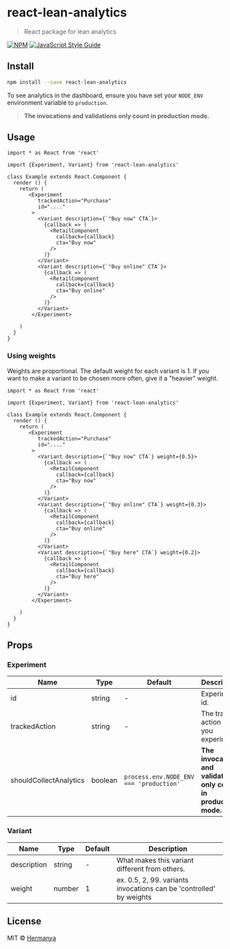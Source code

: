 # react-lean-analytics

> React package for lean analytics

[![NPM](https://img.shields.io/npm/v/react-lean-analytics.svg)](https://www.npmjs.com/package/react-lean-analytics) [![JavaScript Style Guide](https://img.shields.io/badge/code_style-standard-brightgreen.svg)](https://standardjs.com)

## Install

```bash
npm install --save react-lean-analytics
```

To see analytics in the dashboard, ensure you have set your `NODE_ENV` environment variable to `production`.

> **The invocations and validations only count in production mode.**

## Usage

```tsx
import * as React from 'react'

import {Experiment, Variant} from 'react-lean-analytics'

class Example extends React.Component {
  render () {
    return (
       <Experiment
          trackedAction="Purchase"
          id="...."
        >
          <Variant description={`"Buy now" CTA`}>
            {callback => (
              <RetailComponent
                callback={callback}
                cta="Buy now"
              />
            )}
          </Variant>
          <Variant description={`"Buy online" CTA`}>
            {callback => (
              <RetailComponent
                callback={callback}
                cta="Buy online"
              />
            )}
          </Variant>
        </Experiment>

    )
  }
}
```

### Using weights

Weights are proportional. The default weight for each variant is 1. If you want to make a variant to be chosen more often, give it a "heavier" weight.

```tsx
import * as React from 'react'

import {Experiment, Variant} from 'react-lean-analytics'

class Example extends React.Component {
  render () {
    return (
       <Experiment
          trackedAction="Purchase"
          id="...."
        >
          <Variant description={`"Buy now" CTA`} weight={0.5}>
            {callback => (
              <RetailComponent
                callback={callback}
                cta="Buy now"
              />
            )}
          </Variant>
          <Variant description={`"Buy online" CTA`} weight={0.3}>
            {callback => (
              <RetailComponent
                callback={callback}
                cta="Buy online"
              />
            )}
          </Variant>
          <Variant description={`"Buy here" CTA`} weight={0.2}>
            {callback => (
              <RetailComponent
                callback={callback}
                cta="Buy here"
              />
            )}
          </Variant>
        </Experiment>

    )
  }
}
```

## Props

### Experiment

| Name                   | Type    | Default                                 | Description                                                        |
| ---------------------- | ------- | --------------------------------------- | ------------------------------------------------------------------ |
| id                     | string  | -                                       | Experiment id.                                                     |
| trackedAction          | string  | -                                       | The tracked action of you experiment.                              |
| shouldCollectAnalytics | boolean | `process.env.NODE_ENV === 'production'` | **The invocations and validations only count in production mode.** |

### Variant

| Name        | Type   | Default | Description                                                         |
| ----------- | ------ | ------- | ------------------------------------------------------------------- |
| description | string | -       | What makes this variant different from others.                      |
| weight      | number | 1       | ex. 0.5, 2, 99. variants invocations can be 'controlled' by weights |

## License

MIT © [Hermanya](https://github.com/Hermanya)
